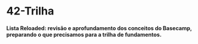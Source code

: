 # 42-Trilha


<html>
<body>
  <h4>Lista Reloaded: revisão e aprofundamento dos conceitos do Basecamp, preparando o que precisamos para a trilha de fundamentos.</h4>
</body>
</html>
